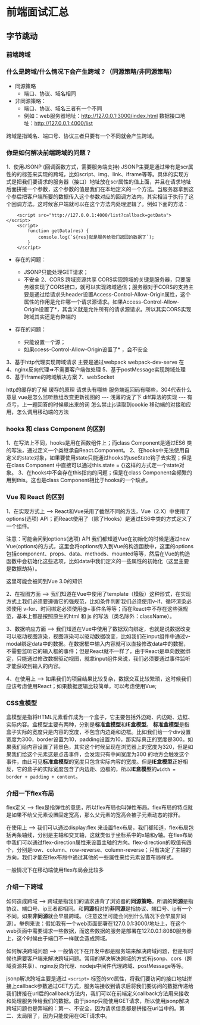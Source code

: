 # 前端面试汇总
## 字节跳动
### 前端跨域
### 什么是跨域/什么情况下会产生跨域？（同源策略/非同源策略）
* 同源策略
    - 端口、协议、域名相同
* 非同源策略：
    - 端口、协议、域名三者有一个不同
    - 例如：web服务器地址：http://127.0.0.1:3000/index.html
           数据接口地址：http://127.0.0.1:4000/list

跨域是指域名、端口号、协议三者只要有一个不同就会产生跨域。
### 你是如何解决前端跨域的问题？
1、使用JSONP (回调函数方式，需要服务端支持)
JSONP主要是通过带有是scr属性的的标签来实现的跨域，比如script、img、link、iframe等等。具体的实现方式是把我们要请求的服务器（接口）地址放在scr属性的值上面，并且在请求地址后面拼接一个参数，这个参数的值是我们在本地定义的一个方法。当服务器拿到这个参后把客户端所要的数据传入这个参数对应的回调方法内，其实相当于执行了这个回调方法。这时候客户端就可以在这个方法内处理逻辑了。例如下面的方法：

```
    <script src="http://127.0.0.1:4000/list?callback=getData"></script>
    <script>
        function getData(res) {
            console.log(`${res}就是服务给我们返回的数据了`);
        }
    </script>
```
* 存在的问题：
    - JSONP只能处理GET请求； 
    - 不安全 
2、CORS 跨域资源共享
CORS实现跨域的关键是服务器，只要服务器实现了CORS接口，就可以实现跨域通信；服务器对于CORS的支持主要是通过给请求头header设置Access-Control-Allow-Origin属性，这个属性的作用是允许哪一个请求源请求。如果Access-Control-Allow-Origin设置了*，其含义就是允许所有的请求源请求。所以其实CORS实现跨域其实还是有弊端的

* 存在的问题：
    - 只能设置一个源； 
    - 如果ccess-Control-Allow-Origin设置了* ，会不安全

3、基于http代理实现跨域请求
主要是通过webpack webpack-dev-serve 在
4、nginx反向代理=>不需要客户端做处理
5、基于postMessage实现跨域处理
6、基于iframe的跨域解决方案
7、webSocket


http的缓存的了解
缓存的原理
请求头有哪些
服务端返回码有哪些，304代表什么意思
vue是怎么监听数组改变更新视图的 --- 浅薄的说了下
diff算法的实现 --- 有点亏，上一题回答的时候飙出来的词
怎么禁止js读取到cookie
移动端的对接和应用，怎么调用移动端的方法
### hooks 和 class Component 的区别
1、在写法上不同，hooks是用在函数组件上；而class Component是通过ES6 类的写法，通过定义一个类继承自React.Component。
2、在hooks中无法使用自定义的state对象，如果要使用state只能通过hooks的useState钩子去实现；但是在class Component 中直接可以通过this.state = {}这样的方式定一个state对象。
3、在hooks中不会存在this指向的问题；但是在class Component会频繁的用到this。这也是class Component相比于hooks的一个缺点。

### Vue 和 React 的区别
1、在实现方式上 --> React和Vue采用了截然不同的方法，Vue（2.X）中使用了options(选项) API；而React使用了（除了Hooks）是通过ES6中类的方式定义了一个组件。

注意：可能会问到options(选项) API
我们都知道Vue在初始化的时候是通过new Vue(options)的方式，这里会将options传入到Vue的构造函数中，这里的options包括component、props、data、methods、mounted等等，然后在Vue的构造函数中会初始化这些选项，比如data中我们定义的一些属性的初始化（这里主要是数据劫持）。

这里可能会被问到Vue 3.0的知识

2、在视图方面 --> 我们知道在Vue中使用了template（模版）这种形式，在实现方式上我们必须要遵循它的强规范，比如条件判断我们必须使用v-if、循环渲染必须使用 v-for、时间绑定必须使用@+事件名等等；而在React中不存在这些强规范，基本上都是按照原生的html 和 js 的写法（类名除外：className）。

3、数据响应方面 --> 我们知道在Vue中使用了数据双向绑定，也就是说数据改变可以驱动视图渲染，视图渲染可以驱动数据改变，比如我们在input组件中通过v-modal绑定data中的数据。在数据框中输入内容就可以直接修改data中的数据，不需要监听它的输入框的事件；但是React就不一样了，由于React是单向数据绑定，只能通过修改数据驱动视图，就拿input组件来说，我们必须要通过事件监听才能获取到输入的内容。

4、在使用上 --> 如果我们的项目结果比较复杂，数据交互比较繁琐，这时候我们应该考虑使用React；如果数据逻辑比较简单，可以考虑使用Vue;

### CSS盒模型
盒模型是指将HTML元素看作成为一个盒子，它主要包括外边距、内边距、边框、实际内容。盒模型主要有两种，分别是**标准盒模型**和**IE盒模型**。
**标准盒模型**是指盒子实际的宽度只是内容的宽度，不包含内边距和边框。比如我们给一个div设置宽度为300，border设置为10，padding设置为10，那实际真正的宽度是300。如果我们给内容设置了背景色，其实这个时候呈现在浏览器上的宽度为320，但是如果我们给这个元素这是点击事件，会发现只有中间宽度为300 的地方会触发这个事件，由此可见**标准盒模型**的宽度只包含实际内容的宽度。但是**IE盒模型**正好相反，它的盒子的实际宽度包含了内边距、边框的，所以**IE盒模型**的`width = border + padding + content`。

### 介绍一下flex布局
flex定义 --> flex是指弹性的意思，所以flex布局也叫弹性布局。flex布局的特点就是如果不给父元素设置固定宽高，那么父元素的宽高会被子元素动态的撑开。

在使用上 --> 我们可以通过display:flex 来设置flex布局，我们都知道，flex布局包括两条轴线，分别是主轴和交叉轴，这就类似于坐标系中的x轴和y轴。在flex布局中我们可以通过flex-direction属性来设置主轴的方向。flex-direction的取值有四个，分别是row、column、row-reverse、column-reverse；只有决定了主轴的方向，我们才能在flex布局中通过其他的一些属性来给元素设置布局样式。

一般情况下在移动端使用flex布局会比较多

### 介绍一下跨域
如何造成跨域 --> 跨域是指我们的请求违背了浏览器的**同源策略**。所谓的**同源**是指协议、端口号、ip三者都相同。和**同源**相对的**非同源**是指协议、端口号、ip有一个不同。如果**非同源**就会早晨跨域。（注意这里可能会问到什么情况下会早晨非同源）。举例来说：假如我有一个web页面部署在127.0.0.1:3000/地址上，在这个web页面中需要请求一些数据，而这些数据的服务是部署在127.0.0.1:8080服务器上，这个时候由于端口不一样就会造成跨域。

如何解决跨域问题 --> 一般情况下在开发中都是服务端来解决跨域问题，但是有时候也需要客户端来解决跨域问题。常用的解决解决跨域的方式有jsonp、cors（跨域资源共享）、nginx反向代理、nodejs中间件代理跨域、postMessage等等。

jsonp解决跨域主要是通过 `<script>` 标签的src属性，将我们要访问的接口地址拼接上callback参数通过GET方式，服务端接收到请求后将我们要访问的数据传递给我们拼接在url后的callback方法内，我们可以在前端定义callback方法用来接收和处理服务传给我们的数据。由于jsonp只能使用GET请求，所以使用jsonp解决跨域问题也是弊端的：第一、不安全，因为请求信息都是拼接在url当中的。第二、太局限了，因为只能使用在GET请求中。
